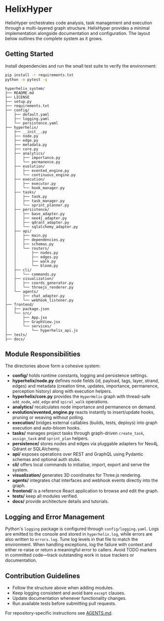 # HelixHyper

HelixHyper orchestrates code analysis, task management and execution through a multi-layered graph structure.
HelixHyper provides a minimal implementation alongside documentation and configuration. The layout below outlines the complete system as it grows.

## Getting Started
Install dependencies and run the small test suite to verify the environment:

```bash
pip install -r requirements.txt
python -m pytest -q
```
```
hyperhelix_system/
├── README.md
├── LICENSE
├── setup.py
├── requirements.txt
├── config/
│   ├── default.yaml
│   ├── logging.yaml
│   └── persistence.yaml
├── hyperhelix/
│   ├── __init__.py
│   ├── node.py
│   ├── edge.py
│   ├── metadata.py
│   ├── core.py
│   ├── analytics/
│   │   ├── importance.py
│   │   └── permanence.py
│   ├── evolution/
│   │   ├── evented_engine.py
│   │   └── continuous_engine.py
│   ├── execution/
│   │   ├── executor.py
│   │   └── hook_manager.py
│   ├── tasks/
│   │   ├── task.py
│   │   ├── task_manager.py
│   │   └── sprint_planner.py
│   ├── persistence/
│   │   ├── base_adapter.py
│   │   ├── neo4j_adapter.py
│   │   ├── qdrant_adapter.py
│   │   └── sqlalchemy_adapter.py
│   ├── api/
│   │   ├── main.py
│   │   ├── dependencies.py
│   │   ├── schemas.py
│   │   └── routers/
│   │       ├── nodes.py
│   │       ├── edges.py
│   │       ├── walk.py
│   │       └── bloom.py
│   ├── cli/
│   │   └── commands.py
│   ├── visualization/
│   │   ├── coords_generator.py
│   │   └── threejs_renderer.py
│   └── agents/
│       ├── chat_adapter.py
│       └── webhook_listener.py
├── frontend/
│   ├── package.json
│   └── src/
│       ├── App.jsx
│       ├── GraphView.jsx
│       └── services/
│           └── hyperhelix_api.js
├── tests/
├── docs/
```

## Module Responsibilities
The directories above form a cohesive system:
- **config/** holds runtime constants, logging and persistence settings.
- **hyperhelix/node.py** defines node fields (id, payload, tags, layer, strand, edges) and metadata (creation time, updates, importance, permanence, perception history) along with execution helpers.
- **hyperhelix/core.py** provides the `HyperHelix` graph with thread-safe `add_node`, `add_edge` and `spiral_walk` operations.
- **analytics/** recalculates node importance and permanence on demand.
- **evolution/evented_engine.py** reacts instantly to insert/update hooks, pruning or weaving without polling.
- **execution/** bridges external callables (builds, tests, deploys) into graph execution and auto-bloom hooks.
- **tasks/** manages project tasks through graph-driven `create_task`, `assign_task` and `sprint_plan` helpers.
- **persistence/** stores nodes and edges via pluggable adapters for Neo4j, Qdrant or SQLAlchemy.
- **api/** exposes operations over REST and GraphQL using Pydantic schemas and optional auth stubs.
- **cli/** offers local commands to initialise, import, export and serve the system.
- **visualization/** generates 3D coordinates for Three.js rendering.
- **agents/** integrates chat interfaces and webhook events directly into the graph.
- **frontend/** is a reference React application to browse and edit the graph.
- **tests/** keep all modules verified.
- **docs/** provide architecture details and tutorials.

## Logging and Error Management
Python's `logging` package is configured through `config/logging.yaml`. Logs are emitted to the console and stored in `hyperhelix.log`, while errors are also written to `errors.log`. Tune log levels in that file to match the environment. When handling exceptions, log the failure with context and either re-raise or return a meaningful error to callers. Avoid TODO markers in committed code—track outstanding work in issue trackers or documentation.

## Contribution Guidelines
- Follow the structure above when adding modules.
- Keep logging consistent and avoid bare `except` clauses.
- Update documentation whenever functionality changes.
- Run available tests before submitting pull requests.

For repository-specific instructions see [AGENTS.md](AGENTS.md).

